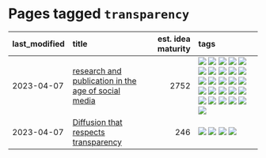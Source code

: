 # Pages tagged `transparency`

|last_modified|title|est. idea maturity|tags
|:---|:---|---:|:---|
|2023-04-07|[research and publication in the age of social media](../research-and-social.md)|2752|[![](https://img.shields.io/badge/tag-arxiv-7fe3bd)](../tags/arxiv.md) [![](https://img.shields.io/badge/tag-citation-1dc0d1)](../tags/citation.md) [![](https://img.shields.io/badge/tag-corrections-4d5a4)](../tags/corrections.md) [![](https://img.shields.io/badge/tag-credit-e168be)](../tags/credit.md) [![](https://img.shields.io/badge/tag-curation-96f12e)](../tags/curation.md) [![](https://img.shields.io/badge/tag-discoverability-5e378d)](../tags/discoverability.md) [![](https://img.shields.io/badge/tag-discussion-b25b5)](../tags/discussion.md) [![](https://img.shields.io/badge/tag-feed-394ee4)](../tags/feed.md) [![](https://img.shields.io/badge/tag-git-cc5ed7)](../tags/git.md) [![](https://img.shields.io/badge/tag-git-cc5ed7)](../tags/git.md) [![](https://img.shields.io/badge/tag-historyofscience-dd597e)](../tags/historyofscience.md) [![](https://img.shields.io/badge/tag-mastodon-e8ae48)](../tags/mastodon.md) [![](https://img.shields.io/badge/tag-openreview-b5ec2c)](../tags/openreview.md) [![](https://img.shields.io/badge/tag-paperswithcode-f76896)](../tags/paperswithcode.md) [![](https://img.shields.io/badge/tag-platform-0e5ec)](../tags/platform.md) [![](https://img.shields.io/badge/tag-publication-752fd7)](../tags/publication.md) [![](https://img.shields.io/badge/tag-reproducibility-36f98)](../tags/reproducibility.md) [![](https://img.shields.io/badge/tag-research-3a9a4f)](../tags/research.md) [![](https://img.shields.io/badge/tag-retractions-d9f12f)](../tags/retractions.md) [![](https://img.shields.io/badge/tag-search-fe76cf)](../tags/search.md) [![](https://img.shields.io/badge/tag-socialmedia-8fb3d)](../tags/socialmedia.md) [![](https://img.shields.io/badge/tag-stackoverflow-8a140)](../tags/stackoverflow.md) [![](https://img.shields.io/badge/tag-subscription-83cbca)](../tags/subscription.md) [![](https://img.shields.io/badge/tag-transparency-e33481)](../tags/transparency.md) [![](https://img.shields.io/badge/tag-twitter-b59164)](../tags/twitter.md) [![](https://img.shields.io/badge/tag-validation-2b1224)](../tags/validation.md)|
|2023-04-07|[Diffusion that respects transparency](../diffusion-that-respects-transparency.md)|246|[![](https://img.shields.io/badge/tag-completed-496a1)](../tags/completed.md) [![](https://img.shields.io/badge/tag-diffusion-82f36e)](../tags/diffusion.md) [![](https://img.shields.io/badge/tag-image_processing-4072a1)](../tags/image_processing.md) [![](https://img.shields.io/badge/tag-transparency-e33481)](../tags/transparency.md)|